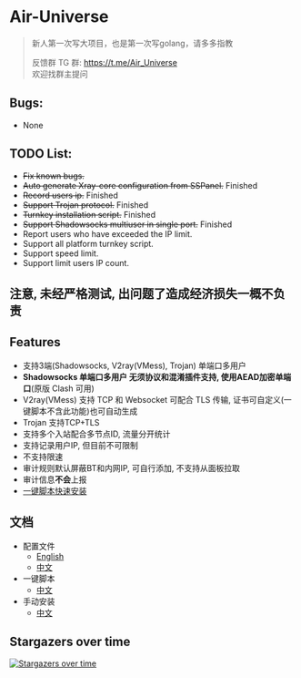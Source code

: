 # Air-Universe

>新人第一次写大项目，也是第一次写golang，请多多指教
> 
> 反馈群 TG 群: https://t.me/Air_Universe <br>
> 欢迎找群主提问

## Bugs:
- None
## TODO List:
- ~~Fix known bugs.~~
- ~~Auto generate Xray-core configuration from SSPanel.~~  Finished
- ~~Record users ip.~~  Finished
- ~~Support Trojan protocol.~~ Finished
- ~~Turnkey installation script.~~ Finished
- ~~Support Shadowsocks multiuser in single port.~~ Finished
- Report users who have exceeded the IP limit.
- Support all platform turnkey script.
- Support speed limit.
- Support limit users IP count.

## 注意, 未经严格测试, 出问题了造成经济损失一概不负责
## Features
- 支持3端(Shadowsocks, V2ray(VMess), Trojan) 单端口多用户
- **Shadowsocks 单端口多用户 无须协议和混淆插件支持, 使用AEAD加密单端口**(原版 Clash 可用)
- V2ray(VMess) 支持 TCP 和 Websocket 可配合 TLS 传输, 证书可自定义(一键脚本不含此功能)也可自动生成
- Trojan 支持TCP+TLS 
- 支持多个入站配合多节点ID, 流量分开统计
- 支持记录用户IP, 但目前不可限制
- 不支持限速
- 审计规则默认屏蔽BT和内网IP, 可自行添加, 不支持从面板拉取
- 审计信息**不会**上报
- [一键脚本快速安装](https://github.com/crossfw/Air-Universe/tree/master/docs/TurnKey_cn.md)

## 文档
- 配置文件
  - [English](https://github.com/crossfw/Air-Universe/tree/master/docs/Doc_en.md)
  - [中文](https://github.com/crossfw/Air-Universe/tree/master/docs/Doc_cn.md)
- 一键脚本
  - [中文](https://github.com/crossfw/Air-Universe/tree/master/docs/TurnKey_cn.md)
- 手动安装
  - [中文](https://github.com/crossfw/Air-Universe/tree/master/docs/Install_cn.md)
  

## Stargazers over time

[![Stargazers over time](https://starchart.cc/crossfw/Air-Universe.svg)](https://starchart.cc/crossfw/Air-Universe)
